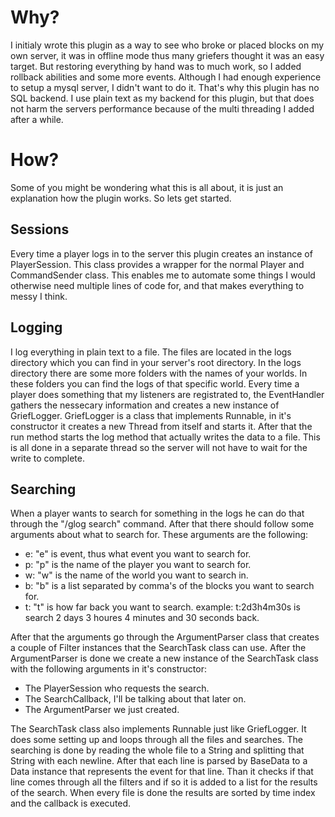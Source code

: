 
# Why? #

I initialy wrote this plugin as a way to see who broke or placed blocks on my own server,
it was in offline mode thus many griefers thought it was an easy target.
But restoring everything by hand was to much work, so I added rollback abilities and some
more events.
Although I had enough experience to setup a mysql server, I didn't want to do it. That's why
this plugin has no SQL backend. I use plain text as my backend for this plugin, but that does
not harm the servers performance because of the multi threading I added after a while.

# How? #

Some of you might be wondering what this is all about, it is just an explanation how the plugin
works. So lets get started.

## Sessions ##

Every time a player logs in to the server this plugin creates an instance of PlayerSession.
This class provides a wrapper for the normal Player and CommandSender class. This enables me to
automate some things I would otherwise need multiple lines of code for, and that makes everything
to messy I think.

## Logging ##

I log everything in plain text to a file. The files are located in the logs directory which you can
find in your server's root directory. In the logs directory there are some more folders with the
names of your worlds. In these folders you can find the logs of that specific world.
Every time a player does something that my listeners are registrated to, the EventHandler gathers
the nessecary information and creates a new instance of GriefLogger.
GriefLogger is a class that implements Runnable, in it's constructor it creates a new Thread
from itself and starts it. After that the run method starts the log method that actually writes
the data to a file. This is all done in a separate thread so the server will not have to wait
for the write to complete.

## Searching ##

When a player wants to search for something in the logs he can do that through the "/glog search"
command. After that there should follow some arguments about what to search for.
These arguments are the following:
* e: "e" is event, thus what event you want to search for.
* p: "p" is the name of the player you want to search for.
* w: "w" is the name of the world you want to search in.
* b: "b" is a list separated by comma's of the blocks you want to search for.
* t: "t" is how far back you want to search. example: t:2d3h4m30s is search 2 days 3 houres 4 minutes and 30 seconds back.

After that the arguments go through the ArgumentParser class that creates a couple of Filter instances
that the SearchTask class can use. After the ArgumentParser is done we create a new instance of
the SearchTask class with the following arguments in it's constructor:
* The PlayerSession who requests the search.
* The SearchCallback, I'll be talking about that later on.
* The ArgumentParser we just created.

The SearchTask class also implements Runnable just like GriefLogger. It does some setting up and
loops through all the files and searches.
The searching is done by reading the whole file to a String and splitting that String with each newline.
After that each line is parsed by BaseData to a Data instance that represents the event for that line.
Than it checks if that line comes through all the filters and if so it is added to a list for the results
of the search. When every file is done the results are sorted by time index and the callback is executed.
